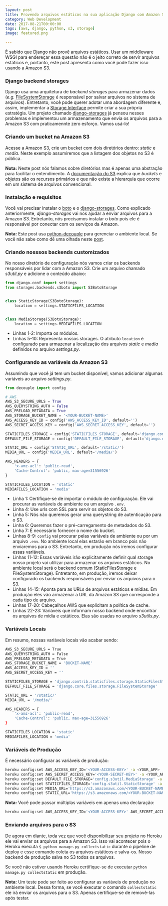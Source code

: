```yaml
---
layout: post
title: Provendo arquivos estáticos na sua aplicação Django com Amazon S3
category: Web Development
date: 2017-08-21T00:00:00
tags: [aws, django, python, s3, storage]
image: featured.png

---
```


É sabido que Django não provê arquivos estáticos. Usar um middleware WSGI para endereçar essa questão não é o jeito correto de servir arquivos estáticos e, portanto, este post apresenta como você pode fazer isso usando a Amazon S3.

### Django backend storages

Django usa uma arquitetura de _backend storages_ para armazenar dados (_e.g._ [FileSystemStorage](https://docs.djangoproject.com/en/1.11/ref/files/storage/) é responsável por salvar arquivos no sistema de arquivos). Entretanto, você pode querer adotar uma abordagem diferente e, assim, implementar a [Storage Interface](https://docs.djangoproject.com/en/1.11/howto/custom-file-storage/) permite criar a sua própria estratégia. Um projeto chamado [django-storages](https://github.com/jschneier/django-storages) já pensou nesses problemas e implementou um armazenamento que envia os arquivos para a Amazon S3 com praticamennte zero esforço. Vamos usá-lo!

### Criando um bucket na Amazon S3

Acesse a Amazon S3, crie um bucket com dois diretórios dentro: _static_ e _media_. Neste exemplo assumiremos que a listagem dos objetos no S3 é pública.

**Nota:** Neste post nós falamos sobre diretórios mas é apenas uma abstração para facilitar o entendimento. A [documentação do S3](http://docs.aws.amazon.com/AmazonS3/latest/UG/FolderOperations.html) explica que _buckets_ e objetos são os recursos primários e que não existe a hierarquia que ocorre em um sistema de arquivos convencional.

### Instalação e requisitos

Você vai precisar instalar o [boto](https://github.com/boto/boto3) e o [django-storages](https://github.com/jschneier/django-storages). Como explicado anteriormente, _django-storages_ vai nos ajudar a enviar arquivos para a Amazon S3. Entretanto, nós precisamos instalar o _boto_ pois ele é responsável por conectar com os serviços da Amazon.

**Nota:** Este post usa [python-decouple](https://github.com/henriquebastos/python-decouple) para gerenciar o ambiente local. Se você não sabe como dê uma olhada neste [post](/pt/blog/2017/2017-08-15-Prepare_sua_aplicacao_Django_para_ser_disponibilizada_no_Heroku).

### Criando nosssos backends customizados

No nosso diretório de configuração nós vamos criar os backends responsáveis por lidar com a Amazon S3. Crie um arquivo chamado _s3util.py_ e adicione o conteúdo abaixo:

```python
from django.conf import settings
from storages.backends.s3boto import S3BotoStorage


class StaticStorage(S3BotoStorage):
    location = settings.STATICFILES_LOCATION


class MediaStorage(S3BotoStorage):
    location = settings.MEDIAFILES_LOCATION
```

- Linhas 1-2: Importa os módulos.
- Linhas 5-10: Representa nossos storages. O atributo `location` é configurado para armazenar a localização dos arquivos _static_ e _media_ definidos no arquivo _settings.py_.

### Configurando as variáveis da Amazon S3

Assumindo que você já tem um bucket disponível, vamos adicionar algumas variáveis ao arquivo _settings.py_.

```python
from decouple import config

# AWS
AWS_S3_SECURE_URLS = True
AWS_QUERYSTRING_AUTH = False
AWS_PRELOAD_METADATA = True
AWS_STORAGE_BUCKET_NAME = '<YOUR-BUCKET-NAME>'
AWS_ACCESS_KEY_ID = config('AWS_ACCESS_KEY_ID', default='')
AWS_SECRET_ACCESS_KEY = config('AWS_SECRET_ACCESS_KEY', default='')

STATICFILES_STORAGE = config('STATICFILES_STORAGE', default='django.contrib.staticfiles.storage.StaticFilesStorage')
DEFAULT_FILE_STORAGE = config('DEFAULT_FILE_STORAGE', default='django.core.files.storage.FileSystemStorage')

STATIC_URL = config('STATIC_URL', default='/static/')
MEDIA_URL = config('MEDIA_URL', default='/media/')

AWS_HEADERS = {
    'x-amz-acl': 'public-read',
    'Cache-Control': 'public, max-age=31556926'
}

STATICFILES_LOCATION = 'static'
MEDIAFILES_LOCATION = 'media'
```

- Linha 1: Certifique-se de importar o módulo de configuração. Ele vai procurar as variáveis de ambiente ou um arquivo `.env`.
- Linha 4: Use urls com SSL para servir os objetos do S3.
- Linha 5: Nós não queremos gerar uma querystring de autenticação para o S3.
- Linha 6: Queremos fazer o pré-carregamento de metadados do S3.
- Linha 7: É necessário fornecer o nome do bucket.
- Linhas 8-9: `config` vai procurar pelas variáveis de ambiente ou por um arquivo `.env`. No ambiente local elas estarão em branco pois não enviaremos para o S3. Entretanto, em produção nós iremos configurar essas variáveis.
- Linhas 11-12: Essas variáveis irão explicitamente definir qual storage nosso projeto vai utilizar para armazenar os arquivos estáticos. No ambiente local será o backend comum (StaticFilesStorage e FileSystemStorage). Entretanto, em produção, iremos deixar configurado os backends responsáveis por enviar os arquivos para o S3.
- Linhas 14-15: Aponta para as URLs de arquivos estáticos e mídias. Em produção eles vão armazenar a URL da Amazon S3 que corresponde a cada tipo de arquivo.
- Linhas 17-20: Cabeçalhos AWS que explicitam a política de cache.
- Linhas 22-23: Variáveis que informam nosso backend onde encontrar os arquivos de mídia e estáticos. Elas são usadas no arquivo _s3utils.py_.

### Variáveis Locais

Em resumo, nossas variáveis locais vão acabar sendo:

```bash
AWS_S3_SECURE_URLS = True
AWS_QUERYSTRING_AUTH = False
AWS_PRELOAD_METADATA = True
AWS_STORAGE_BUCKET_NAME = 'BUCKET-NAME'
AWS_ACCESS_KEY_ID = ''
AWS_SECRET_ACCESS_KEY = ''

STATICFILES_STORAGE = 'django.contrib.staticfiles.storage.StaticFilesStorage'
DEFAULT_FILE_STORAGE = 'django.core.files.storage.FileSystemStorage'

STATIC_URL = '/static/'
MEDIA_URL = '/media/'

AWS_HEADERS = {
    'x-amz-acl': 'public-read',
    'Cache-Control': 'public, max-age=31556926'
}

STATICFILES_LOCATION = 'static'
MEDIAFILES_LOCATION = 'media'
```

### Variáveis de Produção

É necessário configurar as variáveis de produção:

```bash
heroku config:set AWS_ACCESS_KEY_ID='<YOUR-ACCESS-KEY>' -a <YOUR_APP>
heroku config:set AWS_SECRET_ACCESS_KEY='<YOUR-SECRET-KEY>' -a <YOUR_APP>
heroku config:set DEFAULT_FILE_STORAGE='config.s3util.MediaStorage' -a <YOUR_APP>
heroku config:set STATICFILES_STORAGE='config.s3util.StaticStorage' -a <YOUR_APP>
heroku config:set MEDIA_URL='https://s3.amazonaws.com/<YOUR-BUCKET-NAME>/media/' -a <YOUR_APP>
heroku config:set STATIC_URL='https://s3.amazonaws.com/<YOUR-BUCKET-NAME>/static/' -a <YOUR_APP>
```

**Nota:** Você pode passar múltiplas variáveis em apenas uma declaração:

```bash
heroku config:set AWS_ACCESS_KEY_ID='<YOUR-ACCESS-KEY>' AWS_SECRET_ACCESS_KEY='<YOUR-SECRET-KEY>' ... -a <YOUR_APP>
```

### Enviando arquivos para o S3

De agora em diante, toda vez que você disponibilizar seu projeto no Heroku ele vai enviar os arquivos para a Amazon S3. Isso vai acontecer pois o Heroku executa `$ python manage.py collectstatic` durante o pipeline de deploy e esse comando coleta os arquivos estáticos e salva-os. Nosso backend de produção salva no S3 todos os arquivos.

Se você não estiver usando Heroku certifique-se de executar `python manage.py collectstatic` em produção.

**Nota:** Um teste pode ser feito ao configurar as variáveis de produção no ambiente local. Dessa forma, se você executar o comando `collectstatic` ele irá enviar os arquivos para o S3. Apenas certifique-se de removê-las após testar.

